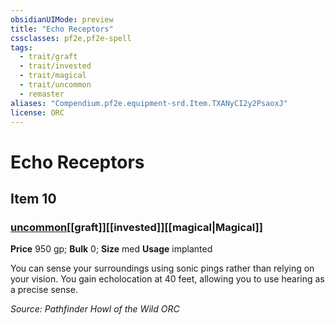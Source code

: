 ```yaml
---
obsidianUIMode: preview
title: "Echo Receptors"
cssclasses: pf2e,pf2e-spell
tags:
  - trait/graft
  - trait/invested
  - trait/magical
  - trait/uncommon
  - remaster
aliases: "Compendium.pf2e.equipment-srd.Item.TXANyCI2y2PsaoxJ"
license: ORC
---
```

# Echo Receptors
## Item 10
### [uncommon](uncommon.md "Uncommon Rarity Trait")[[graft]][[invested]][[magical|Magical]]


**Price** 950 gp; 
**Bulk** 0; **Size** med
**Usage** implanted

You can sense your surroundings using sonic pings rather than relying on your vision. You gain echolocation at 40 feet, allowing you to use hearing as a precise sense.

*Source: Pathfinder Howl of the Wild*
*ORC*